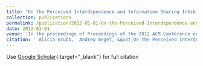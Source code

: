 ```yaml
---
title: "On the Perceived Interdependence and Information Sharing Inhibitions of Enterprise Software Engineers"
collection: publications
permalink: /publication/2012-01-01-On-the-Perceived-Interdependence-and-Information-Sharing-Inhibitions-of-Enterprise-Software-Engineers
date: 2012-01-01
venue: 'In the proceedings of Proceedings of the 2012 ACM Conference on Computer Supported Cooperative Work normalfont (bf CSCW)'
citation: ' Alicia Grubb,  Andrew Begel, &quot;On the Perceived Interdependence and Information Sharing Inhibitions of Enterprise Software Engineers.&quot; In the proceedings of Proceedings of the 2012 ACM Conference on Computer Supported Cooperative Work normalfont (bf CSCW), 2012.'
---
```

Use [Google Scholar](https://scholar.google.com/scholar?q=On+the+Perceived+Interdependence+and+Information+Sharing+Inhibitions+of+Enterprise+Software+Engineers){:target="_blank"} for full citation